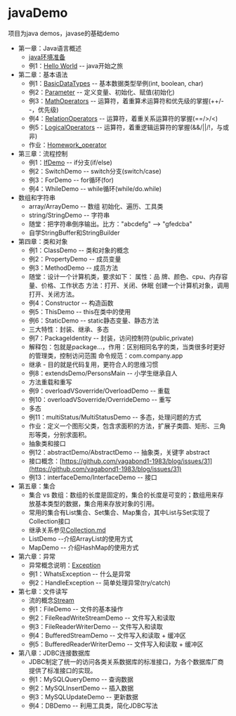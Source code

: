 # javaDemo

项目为java demos，javase的基础demo
- 第一章：Java语言概述
	- [java环境准备](https://github.com/vagabond1-1983/javaDemo/issues/2)	
	- 例1：[Hello World](src/main/java/com/test/basic/chapter1/HelloWorld.java) -- java开始之旅
- 第二章：基本语法
	- 例1：[BasicDataTypes](src/main/java/com/test/basic/chapter2/BasicDataTypes.java) -- 基本数据类型举例(int, boolean, char)
	- 例2：[Parameter](src/main/java/com/test/basic/chapter2/Parameter.java) -- 定义变量、初始化、赋值(初始化)
	- 例3：[MathOperators](src/main/java/com/test/basic/chapter2/MathOperators.java) -- 运算符，着重算术运算符和优先级的掌握(++/--，优先级)
	- 例4：[RelationOperators](src/main/java/com/test/basic/chapter2/RelationOperators.java) -- 运算符，着重关系运算符的掌握(==/>/<)
	- 例5：[LogicalOperators](src/main/java/com/test/basic/chapter2/LogicalOperators.java) -- 运算符，着重逻辑运算符的掌握(&&/||/!，与或非)
	- 作业：[Homework_operator](src/main/java/com/test/basic/chapter2/Homework_operator.java)
- 第三章：流程控制
    - 例1：[IfDemo](src/main/java/com/test/basic/chapter3/ifDemo.java) -- if分支(if/else)
    - 例2：SwitchDemo -- switch分支(switch/case)
    - 例3：ForDemo -- for循环(for)
    - 例4：WhileDemo -- while循环(while/do.while)
- 数组和字符串
    - array/ArrayDemo -- 数组 初始化、遍历、工具类
    - string/StringDemo -- 字符串
    - 随堂：把字符串倒序输出。比方："abcdefg" --> "gfedcba"
    - 自学StringBuffer和StringBuilder
- 第四章：类和对象
    - 例1：ClassDemo -- 类和对象的概念
    - 例2：PropertyDemo -- 成员变量
    - 例3：MethodDemo -- 成员方法
    - 随堂：设计一个计算机类，要求如下：
            属性：品 牌、颜色、cpu、内存容量、价格、工作状态
            方法：打开、关闭、休眠
           创建一个计算机对象，调用打开、关闭方法。
    - 例4：Constructor -- 构造函数
    - 例5：ThisDemo -- this在类中的使用
    - 例6：StaticDemo -- static静态变量、静态方法
    - 三大特性：封装、继承、多态
    - 例7：PackageIdentity -- 封装，访问控制符(public,private)
    - 解释包：包就是package...，作用：区别相同名字的类，当类很多时更好的管理类，控制访问范围
        命令规范：com.company.app
    - 继承 - 目的就是代码复用，更符合人的思维习惯
    - 例8：extendsDemo/PersonsMain -- 小学生继承自人
    - 方法重载和重写
    - 例9：overloadVSoverride/OverloadDemo -- 重载
    - 例10：overloadVSoverride/OverrideDemo -- 重写
    - 多态
    - 例11：multiStatus/MultiStatusDemo -- 多态，处理问题的方式
    - 作业：定义一个图形父类，包含求面积的方法，扩展子类圆、矩形、三角形等类，分别求面积。
    - 抽象类和接口
    - 例12：abstractDemo/AbstractDemo -- 抽象类，关键字 abstract
    - 接口概念：[https://github.com/vagabond1-1983/blog/issues/31](https://github.com/vagabond1-1983/blog/issues/31)
    - 例13：interfaceDemo/InterfaceDemo -- 接口
- 第五章：集合
    - 集合 vs 数组：数组的长度是固定的，集合的长度是可变的；数组用来存放基本类型的数据，集合用来存放对象的引用。
    - 常用的集合有List集合、Set集合、Map集合，其中List与Set实现了Collection接口
    - 继承关系参见[Collection.md](Collection.md)
    - ListDemo --介绍ArrayList的使用方式
    - MapDemo -- 介绍HashMap的使用方式
- 第六章：异常
    - 异常概念说明：[Exception](Exception.md)
    - 例1：WhatsException -- 什么是异常
    - 例2：HandleException -- 简单处理异常(try/catch)
- 第七章：文件读写
    - 流的概念[Stream](Stream.md)
    - 例1：FileDemo -- 文件的基本操作
    - 例2：FileReadWriteStreamDemo -- 文件写入和读取
    - 例3：FileReaderWriterDemo -- 文件写入和读取
    - 例4：BufferedStreamDemo -- 文件写入和读取 + 缓冲区
    - 例5：BufferedReaderWriterDemo -- 文件写入和读取 + 缓冲区
- 第八章：JDBC连接数据库
    - JDBC制定了统一的访问各类关系数据库的标准接口，为各个数据库厂商提供了标准接口的实现。
    - 例1：MySQLQueryDemo -- 查询数据
    - 例2：MySQLInsertDemo -- 插入数据
    - 例3：MySQLUpdateDemo -- 更新数据
    - 例4：DBDemo -- 利用工具类，简化JDBC写法
